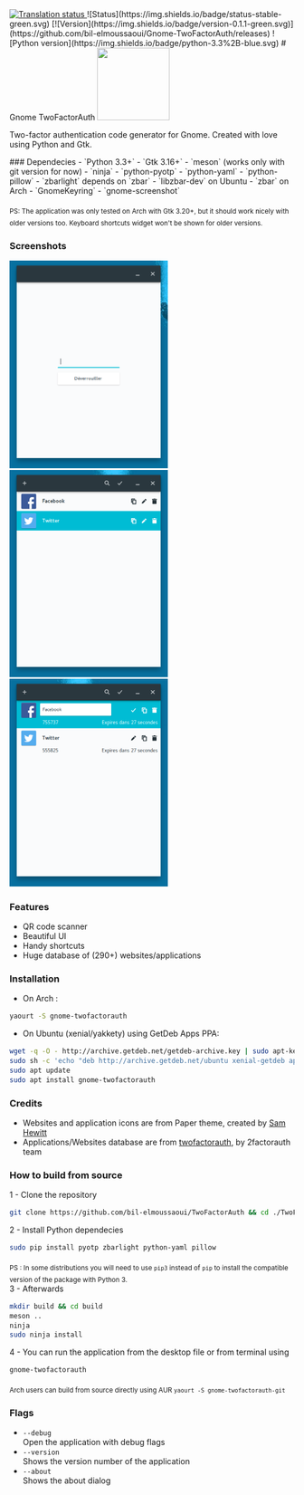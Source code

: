 <a href="https://hosted.weblate.org/engage/gnome-twofactorauth/?utm_source=widget">
<img src="https://hosted.weblate.org/widgets/gnome-twofactorauth/-/svg-badge.svg" alt="Translation status" />
</a>
![Status](https://img.shields.io/badge/status-stable-green.svg) [![Version](https://img.shields.io/badge/version-0.1.1-green.svg)](https://github.com/bil-elmoussaoui/Gnome-TwoFactorAuth/releases) ![Python
version](https://img.shields.io/badge/python-3.3%2B-blue.svg)
# Gnome TwoFactorAuth
<img src="https://raw.githubusercontent.com/bil-elmoussaoui/Gnome-TwoFactorAuth/master/data/icons/hicolor/48x48/apps/gnome-twofactorauth.png" width="128" height="128" />
<p>Two-factor authentication code generator for Gnome. Created with love using Python and Gtk.</p>
### Dependecies
- `Python 3.3+`
- `Gtk 3.16+`
- `meson` (works only with git version for now)
- `ninja`
- `python-pyotp`
- `python-yaml`
- `python-pillow`
- `zbarlight` depends on `zbar`
    - `libzbar-dev` on Ubuntu
    - `zbar` on Arch
- `GnomeKeyring`
- `gnome-screenshot`

<sub>PS: The application was only tested on Arch with Gtk 3.20+, but it should work nicely with older versions too. Keyboard shortcuts widget won't be shown for older versions.</sub>

### Screenshots

<img src="screenshots/screenshot7.png" width="280" /> <img src="screenshots/screenshot1.png" width="280" /> <img src="screenshots/screenshot2.png" width="280" />

### Features
- QR code scanner
- Beautiful UI
- Handy shortcuts
- Huge database of (290+) websites/applications

### Installation
- On Arch :
```bash
yaourt -S gnome-twofactorauth
```

- On Ubuntu (xenial/yakkety) using GetDeb Apps PPA:
 ```bash
 wget -q -O - http://archive.getdeb.net/getdeb-archive.key | sudo apt-key add -
sudo sh -c 'echo "deb http://archive.getdeb.net/ubuntu xenial-getdeb apps" >> /etc/apt/sources.list.d/getdeb.list'
sudo apt update
sudo apt install gnome-twofactorauth
 ```

### Credits
- Websites and application icons are from Paper theme, created by [Sam Hewitt](https://github.com/snwh)
- Applications/Websites database are from [twofactorauth](https://github.com/2factorauth/twofactorauth), by 2factorauth team

### How to build from source
1 - Clone the repository
```bash
git clone https://github.com/bil-elmoussaoui/TwoFactorAuth && cd ./TwoFactorAuth
```
2 - Install Python dependecies
```bash
sudo pip install pyotp zbarlight python-yaml pillow
```
<sub>PS : In some distributions you will need to use `pip3` instead of `pip` to install the compatible version of the package with Python 3.</sub> <br>
3 - Afterwards
```bash
mkdir build && cd build
meson ..
ninja 
sudo ninja install
```
4 - You can run the application from the desktop file or from terminal using
```bash
gnome-twofactorauth
```
<sub>Arch users can build from source directly using AUR `yaourt -S gnome-twofactorauth-git`</sub>

### Flags
- `--debug` <br/>
    Open the application with debug flags
- `--version`<br/>
    Shows the version number of the application
- `--about`<br/>
    Shows the about dialog
